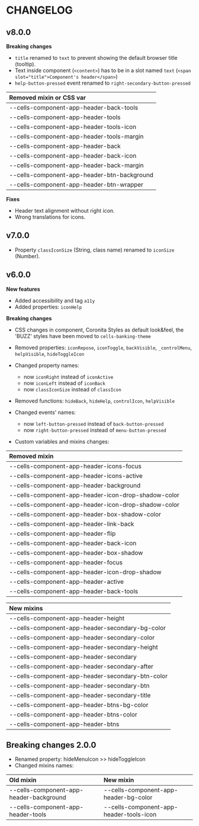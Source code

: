 
# CHANGELOG

## v8.0.0

**Breaking changes**

- `title` renamed to `text` to prevent showing the default browser title (tooltip).
- Text inside component (`<content>`) has to be in a slot named `text` (`<span slot="title">Component's header</span>`)
- `help-button-pressed` event renamed to `right-secondary-button-pressed`

| Removed mixin or CSS var                            |
|:----------------------------------------------------|
| --cells-component-app-header-back-tools             |
| --cells-component-app-header-tools                  |
| --cells-component-app-header-tools-icon             |
| --cells-component-app-header-tools-margin           |
| --cells-component-app-header-back                   |
| --cells-component-app-header-back-icon              |
| --cells-component-app-header-back-margin            |
| --cells-component-app-header-btn-background         |
| --cells-component-app-header-btn-wrapper            |

**Fixes**
- Header text alignment without right icon.
- Wrong translations for icons.

## v7.0.0
- Property `classIconSize` (String, class name) renamed to `iconSize` (Number).

## v6.0.0

**New features**
- Added accessibility and tag `a11y`
- Added properties: `iconHelp`

**Breaking changes**

- CSS changes in component, Coronita Styles as default look&feel, the 'BUZZ' styles have been moved to `cells-banking-theme`

- Removed properties: `iconRepose`, `iconToggle`, `backVisible`, `_controlMenu`, `helpVisible`, `hideToggleIcon`

- Changed property names:
  - now `iconRight` instead of `iconActive`
  - now `iconLeft` instead of `iconBack`
  - now `classIconSize` instead of `classIcon`

- Removed functions: `hideBack`, `hideHelp`, `controlIcon`, `helpVisible`

- Changed events' names:
  - now `left-button-pressed` instead of `back-button-pressed`
  - now `right-button-pressed` instead of `menu-button-pressed`

- Custom variables and mixins changes:

| Removed mixin                                       |
|:----------------------------------------------------|
| --cells-component-app-header-icons-focus            |
| --cells-component-app-header-icons-active           |
| --cells-component-app-header-background             |
| --cells-component-app-header-icon-drop-shadow-color |
| --cells-component-app-header-icon-drop-shadow-color |
| --cells-component-app-header-box-shadow-color       |
| --cells-component-app-header-link-back              |
| --cells-component-app-header-flip                   |
| --cells-component-app-header-back-icon              |
| --cells-component-app-header-box-shadow             |
| --cells-component-app-header-focus                  |
| --cells-component-app-header-icon-drop-shadow       |
| --cells-component-app-header-active                 |
| --cells-component-app-header-back-tools             |

| New mixins                                          |
|:----------------------------------------------------|
| --cells-component-app-header-height                 |
| --cells-component-app-header-secondary-bg-color     |
| --cells-component-app-header-secondary-color        |
| --cells-component-app-header-secondary-height       |
| --cells-component-app-header-secondary              |
| --cells-component-app-header-secondary-after        |
| --cells-component-app-header-secondary-btn-color    |
| --cells-component-app-header-secondary-btn          |
| --cells-component-app-header-secondary-title        |
| --cells-component-app-header-btns-bg-color          |
| --cells-component-app-header-btns-color             |
| --cells-component-app-header-btns                   |


## Breaking changes 2.0.0

- Renamed property:
  hideMenuIcon >> hideToggleIcon
- Changed mixins names:

| Old mixin                                     | New mixin                                           |
|:----------------------------------------------|:----------------------------------------------------|
| --cells-component-app-header-background       | --cells-component-app-header-bg-color               |
| --cells-component-app-header-tools            | --cells-component-app-header-tools-icon             |
